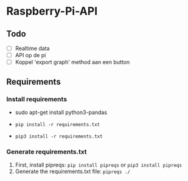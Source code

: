 # Raspberry-Pi-API

## Todo 

* [ ] Realtime data
* [ ] API op de pi 
* [ ] Koppel 'export graph' method aan een button

## Requirements

### Install requirements

* sudo apt-get install python3-pandas

* `pip install -r requirements.txt`
* `pip3 install -r requirements.txt`

### Generate requirements.txt

1. First, install pipreqs: `pip install pipreqs` or `pip3 install pipreqs`
2. Generate the requirements.txt file: `pipreqs ./`
